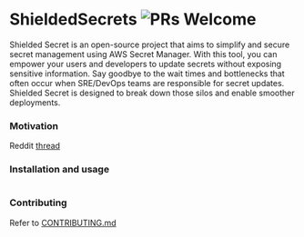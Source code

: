 # ShieldedSecrets ![PRs Welcome](https://img.shields.io/badge/PRs-welcome-brightgreen.svg?style=flat-square) 

Shielded Secret is an open-source project that aims to simplify and secure secret management using AWS Secret Manager. With this tool, you can empower your users and developers to update secrets without exposing sensitive information. Say goodbye to the wait times and bottlenecks that often occur when SRE/DevOps teams are responsible for secret updates. Shielded Secret is designed to break down those silos and enable smoother deployments.

### Motivation
Reddit [thread](https://www.reddit.com/r/devops/comments/17eglv7/tooling_around_updating_aws_secret_manager_secrets/)

### Installation and usage
```sh

```

### Contributing

Refer to [CONTRIBUTING.md](https://github.com/roshan8/slo-tracker/blob/main/CONTRIBUTING.md)